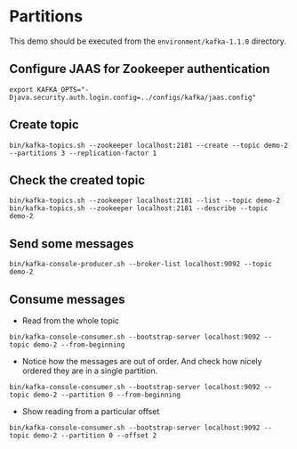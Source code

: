 # Partitions

This demo should be executed from the `environment/kafka-1.1.0` directory.

## Configure JAAS for Zookeeper authentication

```
export KAFKA_OPTS="-Djava.security.auth.login.config=../configs/kafka/jaas.config"
```

## Create topic

```
bin/kafka-topics.sh --zookeeper localhost:2181 --create --topic demo-2 --partitions 3 --replication-factor 1
```

## Check the created topic

```
bin/kafka-topics.sh --zookeeper localhost:2181 --list --topic demo-2
bin/kafka-topics.sh --zookeeper localhost:2181 --describe --topic demo-2
```

## Send some messages

```
bin/kafka-console-producer.sh --broker-list localhost:9092 --topic demo-2
```

## Consume messages

* Read from the whole topic

```
bin/kafka-console-consumer.sh --bootstrap-server localhost:9092 --topic demo-2 --from-beginning
```

* Notice how the messages are out of order. And check how nicely ordered they are in a single partition.

```
bin/kafka-console-consumer.sh --bootstrap-server localhost:9092 --topic demo-2 --partition 0 --from-beginning
```

* Show reading from a particular offset

```
bin/kafka-console-consumer.sh --bootstrap-server localhost:9092 --topic demo-2 --partition 0 --offset 2
```